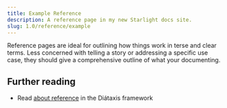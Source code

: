 ```yaml
---
title: Example Reference
description: A reference page in my new Starlight docs site.
slug: 1.0/reference/example
---
```


Reference pages are ideal for outlining how things work in terse and clear terms.
Less concerned with telling a story or addressing a specific use case, they should give a comprehensive outline of what your documenting.

## Further reading

* Read [about reference](https://diataxis.fr/reference/) in the Diátaxis framework
